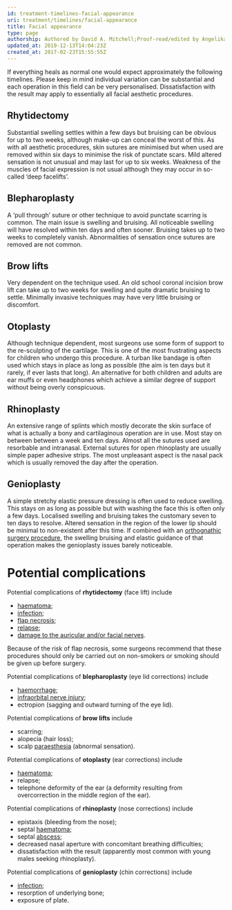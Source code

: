 ```yaml
---
id: treatment-timelines-facial-appearance
uri: treatment/timelines/facial-appearance
title: Facial appearance
type: page
authorship: Authored by David A. Mitchell;Proof-read/edited by Angelika Sebald
updated_at: 2019-12-13T14:04:23Z
created_at: 2017-02-23T15:55:55Z
---
```


<p>If everything heals as normal one would expect
    approximately the following timelines. Please keep in
    mind individual variation can be substantial and each
    operation in this field can be very personalised.
    Dissatisfaction with the result may apply to essentially
    all facial aesthetic procedures.</p>
<h2>Rhytidectomy</h2>
<p>Substantial swelling settles within a few days but
    bruising can be obvious for up to two weeks, although
    make-up can conceal the worst of this. As with all
    aesthetic procedures, skin sutures are minimised but
    when used are removed within six days to minimise the
    risk of punctate scars. Mild altered sensation is not
    unusual and may last for up to six weeks. Weakness of
    the muscles of facial expression is not usual although
    they may occur in so-called ‘deep facelifts’.</p>
<h2>Blepharoplasty</h2>
<p>A ‘pull through’ suture or other technique to avoid
    punctate scarring is common. The main issue is swelling
    and bruising. All noticeable swelling will have resolved
    within ten days and often sooner. Bruising takes up to
    two weeks to completely vanish. Abnormalities of
    sensation once sutures are removed are not common.</p>
<h2>Brow lifts</h2>
<p>Very dependent on the technique used. An old school
    coronal incision brow lift can take up to two weeks for
    swelling and quite dramatic bruising to settle.
    Minimally invasive techniques may have very little
    bruising or discomfort.</p>
<h2>Otoplasty</h2>
<p>Although technique dependent, most surgeons use some form
    of support to the re-sculpting of the cartilage. This is
    one of the most frustrating aspects for children who
    undergo this procedure. A turban like bandage is often
    used which stays in place as long as possible (the aim
    is ten days but it rarely, if ever lasts that long). An
    alternative for both children and adults are ear muffs
    or even headphones which achieve a similar degree of
    support without being overly conspicuous.</p>
<h2>Rhinoplasty</h2>
<p>An extensive range of splints which mostly decorate the
    skin surface of what is actually a bony and
    cartilaginous operation are in use. Most stay on between
    between a week and ten days. Almost all the sutures used
    are resorbable and intranasal. External sutures for open
    rhinoplasty are usually simple paper adhesive strips.
    The most unpleasant aspect is the nasal pack which is
    usually removed the day after the operation.</p>
<h2>Genioplasty</h2>
<p>A simple stretchy elastic pressure dressing is often used
    to reduce swelling. This stays on as long as possible
    but with washing the face this is often only a few days.
    Localised swelling and bruising takes the customary
    seven to ten days to resolve. Altered sensation in the
    region of the lower lip should be minimal to
    non-existent after this time. If combined with an <a href="/treatment/surgery/jaw-disproportion/detailed">orthognathic
        surgery procedure</a>, the swelling bruising and
    elastic guidance of that operation makes the genioplasty
    issues barely noticeable.</p>
<h1 id="potential-complications">Potential complications</h1>
<p>Potential complications of <strong>rhytidectomy</strong>
    (face lift) include</p>
<ul>
    <li><a href="/treatment/other/bleeding">haematoma</a>;
    </li>
    <li><a href="/diagnosis/a-z/infection">infection</a>;
    </li>
    <li><a href="/diagnosis/a-z/necrosis/soft">flap
            necrosis</a>;</li>
    <li><a href="/">relapse</a>;</li>
    <li><a href="/diagnosis/a-z/neuropathies/detailed">damage
            to the auricular and/or facial nerves</a>.</li>
</ul>
<p>Because of the risk of flap necrosis, some surgeons
    recommend that these procedures should only be carried
    out on non-smokers or smoking should be given up before
    surgery.</p>
<p>Potential complications of
    <strong>blepharoplasty</strong> (eye lid corrections)
    include</p>
<ul>
    <li><a href="/treatment/other/bleeding">haemorrhage</a>;
    </li>
    <li><a href="/diagnosis/a-z/neuropathies/detailed">infraorbital
            nerve injury</a>;</li>
    <li>ectropion (sagging and outward turning of the eye
        lid).</li>
</ul>
<p>Potential complications of <strong>brow lifts</strong>
    include</p>
<ul>
    <li>scarring;</li>
    <li>alopecia (hair loss);</li>
    <li>scalp <a href="/diagnosis/a-z/neuropathies/detailed">paraesthesia</a>
        (abnormal sensation).</li>
</ul>
<p>Potential complications of <strong>otoplasty</strong>
    (ear corrections) include</p>
<ul>
    <li><a href="/treatment/other/bleeding">haematoma</a>;
    </li>
    <li>relapse;</li>
    <li>telephone deformity of the ear (a deformity
        resulting from overcorrection in the middle region
        of the ear).</li>
</ul>
<p>Potential complications of <strong>rhinoplasty</strong>
    (nose corrections) include</p>
<ul>
    <li>epistaxis (bleeding from the nose);</li>
    <li>septal <a href="/treatment/other/bleeding">haematoma</a>;
    </li>
    <li>septal <a href="/diagnosis/a-z/abscess">abscess</a>;
    </li>
    <li>decreased nasal aperture with concomitant breathing
        difficulties;</li>
    <li>dissatisfaction with the result (apparently most
        common with young males seeking rhinoplasty).</li>
</ul>
<p>Potential complications of <strong>genioplasty</strong>
    (chin corrections) include</p>
<ul>
    <li><a href="/diagnosis/a-z/infection">infection</a>;
    </li>
    <li>resorption of underlying bone;</li>
    <li>exposure of plate.</li>
</ul>
